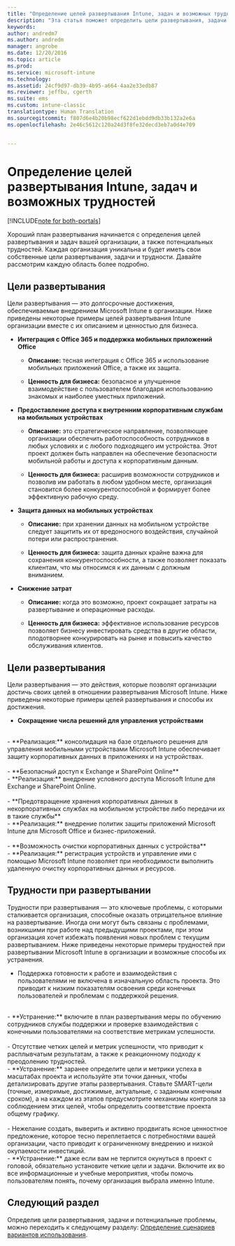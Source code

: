```yaml
---
title: "Определение целей развертывания Intune, задач и возможных трудностей | Документы Майкрософт"
description: "Эта статья поможет определить цели развертывания, задачи и возможные трудности для внедрения Microsoft Intune с использованием только облачной среды."
keywords: 
author: andredm7
ms.author: andredm
manager: angrobe
ms.date: 12/20/2016
ms.topic: article
ms.prod: 
ms.service: microsoft-intune
ms.technology: 
ms.assetid: 24cf9d97-db39-4b95-a664-4aa2e33edb87
ms.reviewer: jeffbu, cgerth
ms.suite: ems
ms.custom: intune-classic
translationtype: Human Translation
ms.sourcegitcommit: f807d6e4b20b98ecf622d1ebdd9db33b132a2e6a
ms.openlocfilehash: 2e46c5612c120a24d3f8fe32decd3eb7a0d4e709


---
```


# <a name="determine-intune-deployment-goals-objectives-and-challenges"></a>Определение целей развертывания Intune, задач и возможных трудностей

[!INCLUDE[note for both-portals](../includes/note-for-both-portals.md)]

Хороший план развертывания начинается с определения целей развертывания и задач вашей организации, а также потенциальных трудностей. Каждая организация уникальна и будет иметь свои собственные цели развертывания, задачи и трудности. Давайте рассмотрим каждую область более подробно.

## <a name="deployment-goals"></a>Цели развертывания

Цели развертывания — это долгосрочные достижения, обеспечиваемые внедрением Microsoft Intune в организации. Ниже приведены некоторые примеры целей развертывания Intune организации вместе с их описанием и ценностью для бизнеса.

-   **Интеграция с Office 365 и поддержка мобильных приложений Office**

    -   **Описание:** тесная интеграция с Office 365 и использование мобильных приложений Office, а также их защита.

    -   **Ценность для бизнеса:** безопасное и улучшенное взаимодействие с пользователем благодаря использованию знакомых и наиболее уместных приложений.

-   **Предоставление доступа к внутренним корпоративным службам на мобильных устройствах**

    -   **Описание:** это стратегическое направление, позволяющее организации обеспечить работоспособность сотрудников в любых условиях и с любого подходящего им устройства. Этот проект должен быть направлен на обеспечение безопасности мобильной работы и доступа к корпоративным данным.

    -   **Ценность для бизнеса:** расширив возможности сотрудников и позволив им работать в любом удобном месте, организация становится более конкурентоспособной и формирует более эффективную рабочую среду.

-   **Защита данных на мобильных устройствах**

    -   **Описание:** при хранении данных на мобильном устройстве следует защитить их от вредоносного воздействия, случайной потери или распространения.

    -   **Ценность для бизнеса:** защита данных крайне важна для сохранения конкурентоспособности, а также позволяет показать клиентам, что мы относимся к их данным с должным вниманием.

-   **Снижение затрат**

    -   **Описание:** когда это возможно, проект сокращает затраты на развертывание и операционные расходы.

    -    **Ценность для бизнеса:** эффективное использование ресурсов позволяет бизнесу инвестировать средства в другие области, плодотворнее конкурировать на рынке и повысить качество обслуживания клиентов.

## <a name="deployment-objectives"></a>Цели развертывания

Цели развертывания — это действия, которые позволят организации достичь своих целей в отношении развертывания Microsoft Intune. Ниже приведены некоторые примеры целей развертывания и способы их достижения.

-   **Сокращение числа решений для управления устройствами**
<br>
    -   **Реализация:** консолидация на базе отдельного решения для управления мобильными устройствами Microsoft Intune обеспечивает защиту корпоративных данных в приложениях и на устройствах.
<br></br>
-   **Безопасный доступ к Exchange и SharePoint Online**
<br>
    -   **Реализация:** внедрение условного доступа Microsoft Intune для Exchange и SharePoint Online.
<br></br>
-   **Предотвращение хранения корпоративных данных в некорпоративных службах на мобильном устройстве либо передачи их в такие службы**
<br>
    -   **Реализация:** внедрение политик защиты приложений Microsoft Intune для Microsoft Office и бизнес-приложений.
<br></br>
-   **Возможность очистки корпоративных данных с устройства**
<br>
    -   **Реализация:** регистрация устройств и управление ими с помощью Microsoft Intune позволяет при необходимости выполнить удаленную очистку корпоративных данных и ресурсов.

## <a name="deployment-challenges"></a>Трудности при развертывании

Трудности при развертывания — это ключевые проблемы, с которыми сталкивается организация, способные оказать отрицательное влияние на развертывание. Иногда они могут быть связаны с проблемами, возникшими при работе над предыдущими проектами, при этом организация хочет избежать появления новых проблем с текущим развертыванием. Ниже приведены некоторые примеры трудностей при развертывании Microsoft Intune в организации и возможные способы их устранения.

-   Поддержка готовности к работе и взаимодействия с пользователями не включена в изначальную область проекта.  Это приводит к низким показателям освоения среди конечных пользователей и проблемам с поддержкой решения.
<br>
    -   **Устранение:** включите в план развертывания меры по обучению сотрудников службы поддержки и проверке взаимодействия с конечными пользователями на соответствие метрикам успешности.
<br></br>
-   Отсутствие четких целей и метрик успешности, что приводит к расплывчатым результатам, а также к реакционному подходу к преодолению трудностей.
<br>
    -   **Устранение:** заранее определите цели и метрики успеха в масштабах проекта и используйте эти точки данных, чтобы детализировать другие этапы развертывания. Ставьте SMART-цели (точные, измеримые, достижимые, актуальные, с заданным конечным сроком), а на каждом из этапов предусмотрите механизмы контроля за соблюдением этих целей, чтобы определить соответствие проекта общему графику.
<br></br>
-   Нежелание создать, выверить и активно продвигать ясное ценностное предложение, которое тесно переплетается с потребностями вашей организации, часто приводит к ограниченному внедрению и низкой окупаемости инвестиций.
<br>
    -   **Устранение:** даже если вам не терпится окунуться в проект с головой, обязательно установите четкие цели и задачи. Включите их во все информационные и учебные мероприятия, чтобы помочь пользователям понять, почему организация выбрала именно Intune.

## <a name="next-section"></a>Следующий раздел

Определив цели развертывания, задачи и потенциальные проблемы, можно переходить к следующему разделу: [Определение сценариев вариантов использования](section-2-identify-use-case-scenarios.md).



<!--HONumber=Dec16_HO5-->


